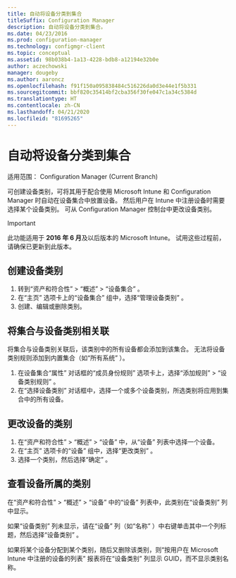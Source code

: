 ```yaml
---
title: 自动将设备分类到集合
titleSuffix: Configuration Manager
description: 自动将设备分类到集合。
ms.date: 04/23/2016
ms.prod: configuration-manager
ms.technology: configmgr-client
ms.topic: conceptual
ms.assetid: 98b038b4-1a13-4228-bdb8-a12194e32b0e
author: aczechowski
manager: dougeby
ms.author: aaroncz
ms.openlocfilehash: f91f150a095838484c516226da0d3e44e1f5b331
ms.sourcegitcommit: bbf820c35414bf2cba356f30fe047c1a34c5384d
ms.translationtype: HT
ms.contentlocale: zh-CN
ms.lasthandoff: 04/21/2020
ms.locfileid: "81695265"
---
```

# <a name="automatically-categorize-devices-into-collections"></a>自动将设备分类到集合

适用范围：  Configuration Manager (Current Branch)

可创建设备类别，可将其用于配合使用 Microsoft Intune 和 Configuration Manager 时自动在设备集合中放置设备。 然后用户在 Intune 中注册设备时需要选择某个设备类别。 可从 Configuration Manager 控制台中更改设备类别。

> [!IMPORTANT]
>  此功能适用于 **2016 年 6 月**及以后版本的 Microsoft Intune。 试用这些过程前，请确保已更新到此版本。

## <a name="create-device-categories"></a>创建设备类别

1.  转到“资产和符合性”   > “概述”   > “设备集合”  。
2.  在“主页”  选项卡上的“设备集合”  组中，选择“管理设备类别”  。
3.  创建、编辑或删除类别。

## <a name="associate-a-collection-with-a-device-category"></a>将集合与设备类别相关联

将集合与设备类别关联后，该类别中的所有设备都会添加到该集合。 无法将设备类别规则添加到内置集合（如“所有系统”  ）。

1.  在设备集合“属性”  对话框的“成员身份规则”  选项卡上，选择“添加规则”   > “设备类别规则”  。
2.  在“选择设备类别”  对话框中，选择一个或多个设备类别，所选类别将应用到集合中的所有设备。

## <a name="change-the-category-of-a-device"></a>更改设备的类别

1.  在“资产和符合性”   > “概述”   > “设备”  中，从“设备”  列表中选择一个设备。
2.  在“主页”  选项卡的“设备”  组中，选择“更改类别”  。
3.  选择一个类别，然后选择“确定”  。

## <a name="view-which-category-a-device-belongs-to"></a>查看设备所属的类别

在“资产和符合性”   > “概述”   > “设备”  中的“设备”  列表中，此类别在“设备类别”  列中显示。

如果“设备类别”  列未显示，请在“设备”  列（如“名称”  ）中右键单击其中一个列标题，然后选择“设备类别”  。

如果将某个设备分配到某个类别，随后又删除该类别，则“按用户在 Microsoft Intune 中注册的设备的列表”  报表将在“设备类别”  列显示 GUID，而不显示类别名称。
